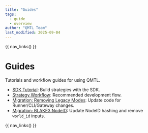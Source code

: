 ```yaml
---
title: "Guides"
tags:
  - guide
  - overview
author: "QMTL Team"
last_modified: 2025-09-04
---
```


{{ nav_links() }}

# Guides

Tutorials and workflow guides for using QMTL.

- [SDK Tutorial](sdk_tutorial.md): Build strategies with the SDK.
- [Strategy Workflow](strategy_workflow.md): Recommended development flow.
- [Migration: Removing Legacy Modes](migration_bc_removal.md): Update code for Runner/CLI/Gateway changes.
- [Migration: BLAKE3 NodeID](migration_nodeid_blake3.md): Update NodeID hashing and remove ``world_id`` inputs.

{{ nav_links() }}

